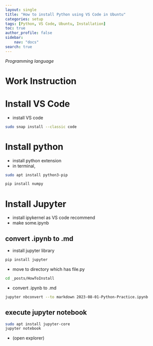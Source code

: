 ```yaml
---
layout: single
title: "How to install Python using VS Code in Ubuntu"
categories: setup
tags: [Python, VS Code, Ubuntu, Installation]
toc: true
author_profile: false
sidebar:
    nav: "docs"
search: true
---
```


*Programming language*

# Work Instruction

# Install VS Code
- install VS code
```bash
sudo snap install --classic code
```
# Install python
- install python extension
- in terminal,
```bash
sudo apt install python3-pip
```
```bash
pip install numpy
```
# Install Jupyter
- install ipykernel as VS code recommend
- make some.ipynb
## convert .ipynb to .md
- install jupyter library
```bash
pip install jupyter
```
- move to directory which has file.py
```bash
cd _posts/HowToInstall
```
- convert .ipynb to .md
```bash
jupyter nbconvert --to markdown 2023-08-01-Python-Practice.ipynb
```

## execute jupyter notebook
```bash
sudo apt install jupyter-core
jupyter notebook
```
- (open explorer)